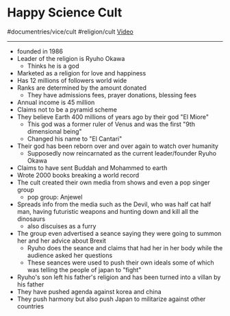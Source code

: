 # Happy Science Cult
#documentries/vice/cult #religion/cult
[Video](https://youtu.be/XIS-RE3gO64)
- - - -
* founded in 1986
* Leader of the religion is Ryuho Okawa
	* Thinks he is a god
* Marketed as a religion for love and happiness
* Has 12 millions of followers world wide
* Ranks are determined by the amount donated
	* They have admissions fees, prayer donations, blessing fees
* Annual income is 45 million
* Claims not to be a pyramid scheme
* They believe Earth 400 millions of years ago by their god "El Miore"
	* This god was a former ruler of Venus and was the first "9th dimensional being"
	* Changed his name to "El Cantari"
* Their god has been reborn over and over again to watch over humanity
	* Supposedly now reincarnated as the current leader/founder Ryuho Okawa
* Claims to have sent Buddah and Mohammed to earth
* Wrote 2000 books breaking a world record
* The cult created their own media from shows and even a pop singer group
	* pop group: Anjewel
* Spreads info from the media such as the Devil, who was half cat half man, having futuristic weapons and hunting down and kill all the dinosaurs
	* also discuises as a furry
* The group even advertised a seance saying they were going to summon her and her advice about Brexit
	* Ryuho does the seance and claims that had her in her body while the audience asked her questions
	* These seances were used to push their own ideals some of which was telling the people of japan to "fight"
* Ryuho's son left his father's religion and has been turned into a villan by his father
* They have pushed agenda against korea and china
* They push harmony but also push Japan to militarize against other countries
